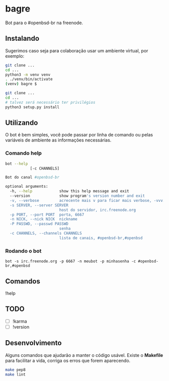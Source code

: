 # bagre
Bot para o #openbsd-br na freenode.

## Instalando

Sugerimos caso seja para colaboração usar um ambiente virtual, por
exemplo:

```sh
git clone ...
cd ...
python3 -m venv venv
. ./venv/bin/activate
(venv) bagre $
```

```sh
git clone ...
cd ...
# talvez será necessário ter privilégios
python3 setup.py install
```

## Utilizando

O bot é bem simples, você pode passar por linha de comando ou pelas
variáveis de ambiente as informações necessárias.

### Comando help
```sh
bot --help
           [-c CHANNELS]

Bot do canal #openbsd-br

optional arguments:
  -h, --help            show this help message and exit
  --version             show program's version number and exit
  -v, --verbose         acrecente mais v para ficar mais verbose, -vvv.
  -s SERVER, --server SERVER
                        host do servidor, irc.freenode.org
  -p PORT, --port PORT  porta, 6667
  -n NICK, --nick NICK  nickname
  -P PASSWD, --passwd PASSWD
                        senha
  -c CHANNELS, --channels CHANNELS
                        lista de canais, #openbsd-br,#openbsd
```

### Rodando o bot

```
bot -s irc.freenode.org -p 6667 -n meubot -p minhasenha -c #openbsd-br,#openbsd
```

## Comandos
!help

## TODO
- [ ] !karma
- [ ] !version

## Desenvolvimento

Alguns comandos que ajudarão a manter o código usável. Existe o
**Makefile** para facilitar a vida, corriga os erros que forem
aparecendo.

```sh
make pep8
make lint
```
